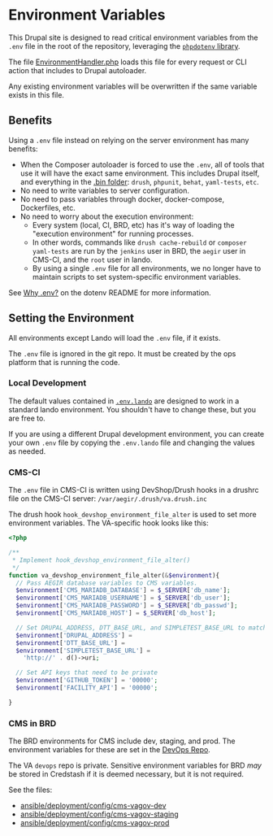 # Environment Variables

This Drupal site is designed to read critical environment variables from the `.env` file in the root of the repository,
leveraging the [`phpdotenv` library](https://github.com/vlucas/phpdotenv).

The file [EnvironmentHandler.php](../scripts/composer/EnvironmentHandler.php) loads this file for every request or CLI 
action that includes to Drupal autoloader. 

Any existing environment variables will be overwritten if the same variable exists in this file.

## Benefits

Using a `.env` file instead on relying on the server environment has many benefits: 
 
 - When the Composer autoloader is forced to use the `.env`, all of tools that use it will have the exact
   same environment. This includes Drupal itself, and everything in the [.bin folder](../bin): `drush`, `phpunit`, `behat`, `yaml-tests`, `etc`. 
 - No need to write variables to server configuration.
 - No need to pass variables through docker, docker-compose, Dockerfiles, etc.
 - No need to worry about the execution environment: 
   - Every system (local, CI, BRD, etc) has it's way of loading the "execution environment" for running processes. 
   - In other words, commands like `drush cache-rebuild` or `composer yaml-tests` are run by the `jenkins` user in BRD,
     the `aegir` user in CMS-CI, and the `root` user in lando.
   - By using a single `.env` file for all environments, we no longer have to maintain scripts to set system-specific
     environment variables. 
 
See [Why .env?](https://github.com/vlucas/phpdotenv#why-env) on the dotenv README for more information.

## Setting the Environment

All environments except Lando will load the `.env` file, if it exists.
 
The `.env` file is ignored in the git repo. It must be created by the ops platform that is running the code.

### Local Development

The default values contained in [`.env.lando`](../.env.lando) are designed to work in a standard lando environment. You
shouldn't have to change these, but you are free to.

If you are using a different Drupal development environment, you can create your own `.env` file by copying the `.env.lando`
file and changing the values as needed.

### CMS-CI

The `.env` file in CMS-CI is written using DevShop/Drush hooks in a drushrc file on the CMS-CI server: `/var/aegir/.drush/va.drush.inc`

The drush hook `hook_devshop_environment_file_alter` is used to set more environment variables. The VA-specific hook
looks like this:

```php
<?php

/**
 * Implement hook_devshop_environment_file_alter()
 */
function va_devshop_environment_file_alter(&$environment){
  // Pass AEGIR database variables to CMS variables.  
  $environment['CMS_MARIADB_DATABASE'] = $_SERVER['db_name'];
  $environment['CMS_MARIADB_USERNAME'] = $_SERVER['db_user'];
  $environment['CMS_MARIADB_PASSWORD'] = $_SERVER['db_passwd'];
  $environment['CMS_MARIADB_HOST'] = $_SERVER['db_host'];

  // Set DRUPAL_ADDRESS, DTT_BASE_URL, and SIMPLETEST_BASE_URL to match the site's URL. 
  $environment['DRUPAL_ADDRESS'] =
  $environment['DTT_BASE_URL'] =
  $environment['SIMPLETEST_BASE_URL'] =
    'http://' . d()->uri;

  // Set API keys that need to be private
  $environment['GITHUB_TOKEN'] = '00000';
  $environment['FACILITY_API'] = '00000';

}

```

### CMS in BRD

The BRD environments for CMS include dev, staging, and prod. The environment variables for these are set in the [DevOps Repo](https://github.com/department-of-veterans-affairs/devops/tree/master/ansible/deployment/config).

The VA `devops` repo is private. Sensitive environment variables for BRD *may* be stored in Credstash if it is deemed 
necessary, but it is not required.

See the files:
 - [ansible/deployment/config/cms-vagov-dev](https://github.com/department-of-veterans-affairs/devops/blob/master/ansible/deployment/config/cms-vagov-dev.yml#L125) 
 - [ansible/deployment/config/cms-vagov-staging](https://github.com/department-of-veterans-affairs/devops/blob/master/ansible/deployment/config/cms-vagov-staging.yml#L125) 
 - [ansible/deployment/config/cms-vagov-prod](https://github.com/department-of-veterans-affairs/devops/blob/master/ansible/deployment/config/cms-vagov-prod.yml#L125) 
 

